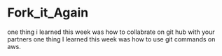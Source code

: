 # Fork_it_Again
one thing i learned this week was how to collabrate on git hub with your partners
one thing I learned this week was how to use git commands on aws.